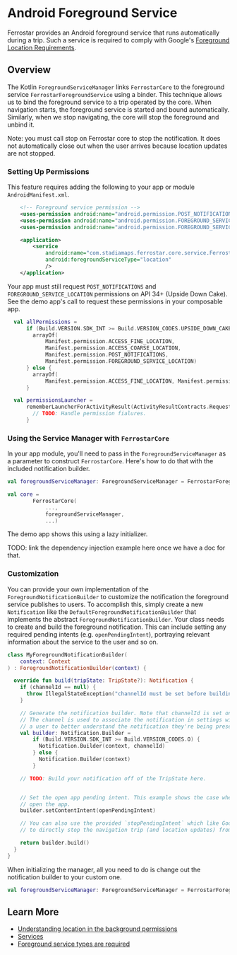 # Android Foreground Service

Ferrostar provides an Android foreground service that runs automatically during a trip.
Such a service is required to comply with Google's [Foreground Location Requirements](https://support.google.com/googleplay/android-developer/answer/9799150#Accessing%20location%20in%20the%20foreground).

## Overview

The Kotlin `ForegroundServiceManager` links `FerrostarCore` to the foreground service `FerrostarForegroundService` using a binder.
This technique allows us to bind the foreground service to a trip operated by the core.
When navigation starts, the foreground service is started and bound automatically.
Similarly, when we stop navigating, the core will stop the foreground and unbind it.

Note: you must call stop on Ferrostar core to stop the notification.
It does not automatically close out when the user arrives because location updates are not stopped.

### Setting Up Permissions

This feature requires adding the following to your app or module `AndroidManifest.xml`.

```xml
    <!-- Foreground service permission -->
    <uses-permission android:name="android.permission.POST_NOTIFICATIONS" />
    <uses-permission android:name="android.permission.FOREGROUND_SERVICE" />
    <uses-permission android:name="android.permission.FOREGROUND_SERVICE_LOCATION" />

    <application>
        <service
            android:name="com.stadiamaps.ferrostar.core.service.FerrostarForegroundService"
            android:foregroundServiceType="location"
            />
    </application>
```

Your app must still request `POST_NOTIFICATIONS` and `FOREGROUND_SERVICE_LOCATION` permissions on API 34+ (Upside Down Cake).
See the demo app's call to request these permissions in your composable app.

```kotlin
  val allPermissions =
      if (Build.VERSION.SDK_INT >= Build.VERSION_CODES.UPSIDE_DOWN_CAKE) {
        arrayOf(
            Manifest.permission.ACCESS_FINE_LOCATION,
            Manifest.permission.ACCESS_COARSE_LOCATION,
            Manifest.permission.POST_NOTIFICATIONS,
            Manifest.permission.FOREGROUND_SERVICE_LOCATION)
      } else {
        arrayOf(
            Manifest.permission.ACCESS_FINE_LOCATION, Manifest.permission.ACCESS_COARSE_LOCATION)
      }

  val permissionsLauncher =
      rememberLauncherForActivityResult(ActivityResultContracts.RequestMultiplePermissions()) {
        // TODO: Handle permission fialures.
      }
```

### Using the Service Manager with `FerrostarCore`

In your app module, you'll need to pass in the `ForegroundServiceManager` as a parameter to construct `FerrostarCore`.
Here's how to do that with the included notification builder.

```kotlin
val foregroundServiceManager: ForegroundServiceManager = FerrostarForegroundServiceManager(appContext, DefaultForegroundNotificationBuilder(appContext))

val core =
        FerrostarCore(
            ...,
            foregroundServiceManager,
            ...)
```

The demo app shows this using a lazy initializer.

TODO: link the dependency injection example here once we have a doc for that.

### Customization

You can provide your own implementation of the `ForegroundNotificationBuilder` to customize the notification the foreground service publishes to users. 
To accomplish this, simply create a new `Notification` like the `DefaultForegroundNotificationBuilder` that implements the abstract `ForegroundNotificationBuilder`. 
Your class needs to create and build the foreground notification. This can include setting any required pending intents (e.g. `openPendingIntent`), 
portraying relevant information about the service to the user and so on.

```kotlin
class MyForegroundNotificationBuilder(
    context: Context
) : ForegroundNotificationBuilder(context) {

  override fun build(tripState: TripState?): Notification {
    if (channelId == null) {
      throw IllegalStateException("channelId must be set before building the notification.")
    }

    // Generate the notification builder. Note that channelId is set on newer versions of Android.
    // The channel is used to associate the notification in settings with the channel's title. This allows
    // a user to better understand the notification they're being presented in the android settings app.
    val builder: Notification.Builder =
        if (Build.VERSION.SDK_INT >= Build.VERSION_CODES.O) {
          Notification.Builder(context, channelId)
        } else {
          Notification.Builder(context)
        }

    // TODO: Build your notification off of the TripState here.


    // Set the open app pending intent. This example shows the case where the user tapping the notification will
    // open the app.
    builder.setContentIntent(openPendingIntent)

    // You can also use the provided `stopPendingIntent` which like Google Maps, Mapbox and others allows the user
    // to directly stop the navigation trip (and location updates) from the notification.

    return builder.build()
  }
}
```

When initializing the manager, all you need to do is change out the notification builder to your custom one.

```kotlin
val foregroundServiceManager: ForegroundServiceManager = FerrostarForegroundServiceManager(appContext, MyForegroundNotificationBuilder(appContext))
```

## Learn More

- [Understanding location in the background permissions](https://support.google.com/googleplay/android-developer/answer/9799150#Accessing%20location%20in%20the%20foreground)
- [Services](https://developer.android.com/develop/background-work/services)
- [Foreground service types are required](https://developer.android.com/about/versions/14/changes/fgs-types-required#use-cases)